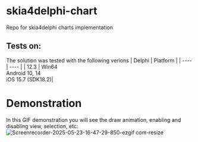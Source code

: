 # skia4delphi-chart
Repo for skia4delphi charts implementation

## Tests on:
The solution was tested with the following verions
| Delphi | Platform |
| ---- | ---- |
| 12.3 | Win64<br>Android 10, 14<br>iOS 15.7 (SDK18.2)|

# Demonstration
In this GIF demonstration you will see the draw animation, enabling and disabling view, selection, etc:
![Screenrecorder-2025-05-23-16-47-29-850-ezgif com-resize](https://github.com/user-attachments/assets/fe5b228a-21d7-44fe-ae79-db7aa1e40f91)


